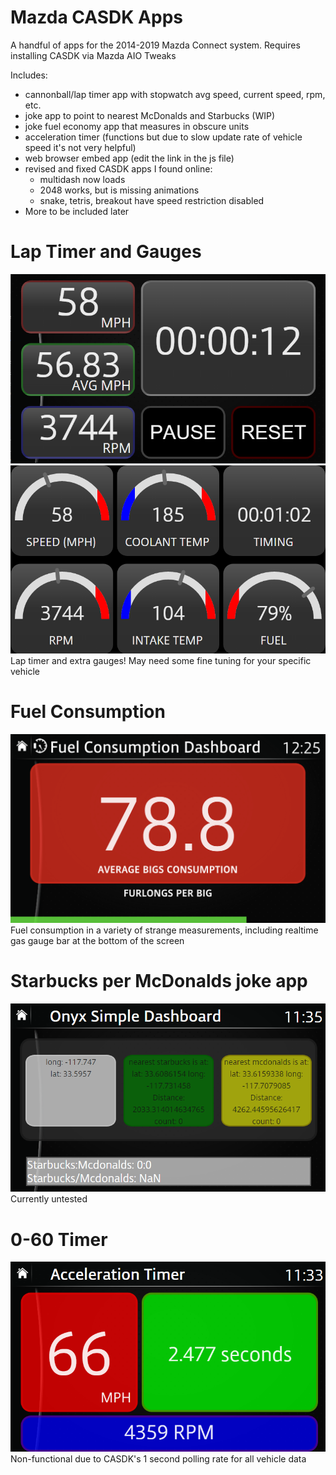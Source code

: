# Mazda CASDK Apps
 
A handful of apps for the 2014-2019 Mazda Connect system. Requires installing CASDK via Mazda AIO Tweaks

Includes:
- cannonball/lap timer app with stopwatch avg speed, current speed, rpm, etc.
- joke app to point to nearest McDonalds and Starbucks (WIP)
- joke fuel economy app that measures in obscure units
- acceleration timer (functions but due to slow update rate of vehicle speed it's not very helpful)
- web browser embed app (edit the link in the js file)
- revised and fixed CASDK apps I found online:
  - multidash now loads
  - 2048 works, but is missing animations
  - snake, tetris, breakout have speed restriction disabled
- More to be included later

# Lap Timer and Gauges
![cannonballTimer](/screenshots/cannonballTimer.png)
![cannonballTimerPage2](/screenshots/cannonballTimer2.png)
Lap timer and extra gauges! May need some fine tuning for your specific vehicle

# Fuel Consumption
![fuelConsumption](/screenshots/fuelConsumption.png)
Fuel consumption in a variety of strange measurements, including realtime gas gauge bar at the bottom of the screen

# Starbucks per McDonalds joke app
![starbucksMcdonalds](/screenshots/starbucksMcdonalds.png)
Currently untested

# 0-60 Timer
![accelTimer](/screenshots/accelTimer.png)
Non-functional due to CASDK's 1 second polling rate for all vehicle data